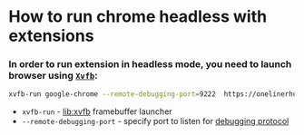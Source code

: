 # How to run chrome headless with extensions

### In order to run extension in headless mode, you need to launch browser using [`Xvfb`](/xvfb/how-to-install-xvfb-on-ubuntu-ubuntuversion):

```bash
xvfb-run google-chrome --remote-debugging-port=9222  https://onelinerhub.com
```

- `xvfb-run` - [lib:xvfb](/xvfb/how-to-install-xvfb-on-ubuntu-ubuntuversion) framebuffer launcher
- `--remote-debugging-port` - specify port to listen for [debugging protocol](/chrome-headless/chrome-remote-interface-usage-example)


